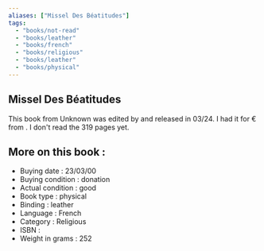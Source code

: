 ```yaml
---
aliases: ["Missel Des Béatitudes"] 
tags: 
  - "books/not-read" 
  - "books/leather" 
  - "books/french"
  - "books/religious"
  - "books/leather"
  - "books/physical"
---
```



## Missel Des Béatitudes
This book from Unknown was edited by  and released in 03/24. I had it for € from . I don't read the 319 pages yet.

## More on this book :
- Buying date : 23/03/00
- Buying condition : donation
- Actual condition : good
- Book type : physical
- Binding : leather
- Language : French
- Category : Religious
- ISBN : 
- Weight in grams : 252
